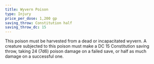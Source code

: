 ```yaml
---
title: Wyvern Poison
type: Injury
price_per_dose: 1,200 gp
saving_throw: Constitution half
saving_throw_dc: 15
---
```


This poison must be harvested from a dead or incapacitated wyvern. A creature subjected to this poison must make a DC 15 Constitution saving throw, taking 24 (7d6) poison damage on a failed save, or half as much damage on a successful one.
